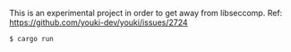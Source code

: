 This is an experimental project in order to get away from libseccomp.
Ref: https://github.com/youki-dev/youki/issues/2724

```console
$ cargo run
```
